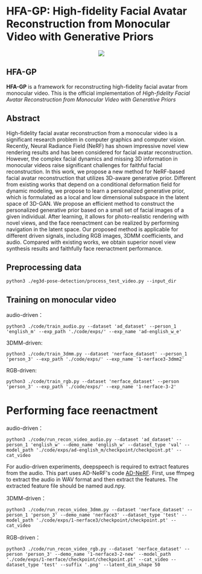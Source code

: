 # HFA-GP: High-fidelity Facial Avatar Reconstruction from Monocular Video with Generative Priors
<p align="center">
<img src=assets/teaser.png />
</p>

## HFA-GP
**HFA-GP** is a framework for reconstructing high-fidelity facial avatar from monocular video.
This is the official implementation of *High-fidelity Facial Avatar Reconstruction from Monocular Video with Generative Priors*

## Abstract
High-fidelity facial avatar reconstruction from a monocular video is a significant research problem in computer graphics and computer vision. Recently, Neural Radiance Field (NeRF) has shown impressive novel view rendering results and has been considered for facial avatar reconstruction. However, the complex facial dynamics and missing 3D information in monocular videos raise significant challenges for faithful facial reconstruction. In this work, we propose a new method for NeRF-based facial avatar reconstruction that utilizes 3D-aware generative prior. Different from existing works that depend on a conditional deformation field for dynamic modeling, we propose to learn a personalized generative prior, which is formulated as a local and low dimensional subspace in the latent space of 3D-GAN. We propose an efficient method to construct the personalized generative prior based on a small set of facial images of a given individual. After learning, it allows for photo-realistic rendering with novel views, and the face reenactment can be realized by performing navigation in the latent space. Our proposed method is applicable for different driven signals, including RGB images, 3DMM coefficients, and audio. Compared with existing works, we obtain superior novel view synthesis results and faithfully face reenactment performance. 

## Preprocessing data

```
python3 ./eg3d-pose-detection/process_test_video.py --input_dir
```


## Training on monocular video
audio-driven：
```
python3 ./code/train_audio.py --dataset 'ad_dataset' --person_1 'english_m' --exp_path './code/exps/' --exp_name 'ad-english_w_e'
```

3DMM-driven:
```
python3 ./code/train_3dmm.py --dataset 'nerface_dataset' --person_1 'person_3' --exp_path './code/exps/' --exp_name '1-nerface3-3dmm2'
```

RGB-driven:
```
python3 ./code/train_rgb.py --dataset 'nerface_dataset' --person 'person_3' --exp_path './code/exps/' --exp_name '1-nerface-3-2' 
```

# Performing face reenactment
audio-driven：
```
python3 ./code/run_recon_video_audio.py --dataset 'ad_dataset' --person_1 'english_w' --demo_name 'english_w' --dataset_type 'val' --model_path './code/exps/ad-english_m/checkpoint/checkpoint.pt' --cat_video
```
For audio-driven experiments, deepspeech is required to extract features from the audio. This part uses AD-NeRF's code [AD-NeRF](https://github.com/YudongGuo/AD-NeRF). First, use ffmpeg to extract the audio in WAV format and then extract the features. The extracted feature file should be named aud.npy.

3DMM-driven：
```
python3 ./code/run_recon_video_3dmm.py --dataset 'nerface_dataset' --person_1 'person_3' --demo_name 'nerface3' --dataset_type 'test' --model_path './code/exps/1-nerface3/checkpoint/checkpoint.pt' --cat_video
```

RGB-driven：
```
python3 ./code/run_recon_video_rgb.py --dataset 'nerface_dataset' --person 'person_3' --demo_name '1-nerface3-2-new' --model_path './code/exps/1-nerface/checkpoint/checkpoint.pt' --cat_video --dataset_type 'test' --suffix '.png' --latent_dim_shape 50
```



